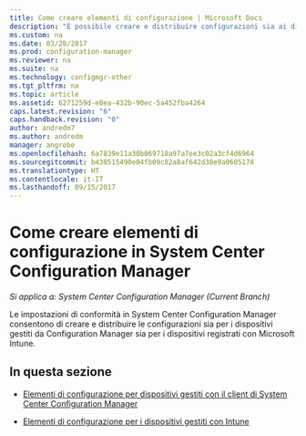 ```yaml
---
title: Come creare elementi di configurazione | Microsoft Docs
description: "È possibile creare e distribuire configurazioni sia ai dispositivi gestiti da System Center Configuration Manager, sia a quelli registrati con Microsoft Intune."
ms.custom: na
ms.date: 03/28/2017
ms.prod: configuration-manager
ms.reviewer: na
ms.suite: na
ms.technology: configmgr-other
ms.tgt_pltfrm: na
ms.topic: article
ms.assetid: 6271259d-e0ea-432b-90ec-5a452fba4264
caps.latest.revision: "6"
caps.handback.revision: "0"
author: andredm7
ms.author: andredm
manager: angrobe
ms.openlocfilehash: 6a7839e11a30b069718a97a7ee3c02a3cf4d6964
ms.sourcegitcommit: b438515490e04fb09c82a8af642d38e9a0605178
ms.translationtype: HT
ms.contentlocale: it-IT
ms.lasthandoff: 09/15/2017
---
```

# <a name="how-to-create-configuration-items-in-system-center-configuration-manager"></a>Come creare elementi di configurazione in System Center Configuration Manager

*Si applica a: System Center Configuration Manager (Current Branch)*

Le impostazioni di conformità in System Center Configuration Manager consentono di creare e distribuire le configurazioni sia per i dispositivi gestiti da Configuration Manager sia per i dispositivi registrati con Microsoft Intune.  

## <a name="in-this-section"></a>In questa sezione  

-   [Elementi di configurazione per dispositivi gestiti con il client di System Center Configuration Manager](../../compliance/deploy-use/configuration-items-for-devices-managed-with-the-client.md)  

-   [Elementi di configurazione per i dispositivi gestiti con Intune](../../compliance/deploy-use/configuration-items-for-devices-managed-without-the-client.md)  
